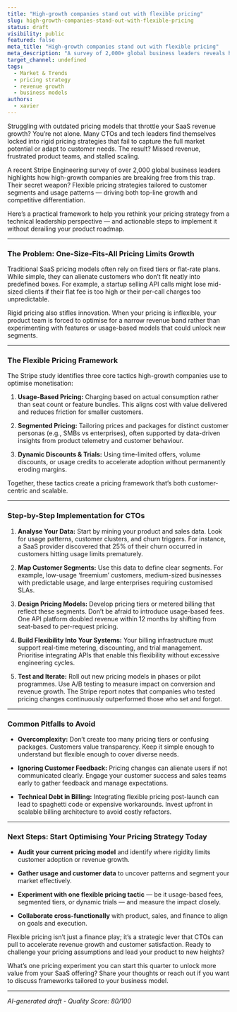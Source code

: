 ```yaml
---
title: "High-growth companies stand out with flexible pricing"
slug: high-growth-companies-stand-out-with-flexible-pricing
status: draft
visibility: public
featured: false
meta_title: "High-growth companies stand out with flexible pricing"
meta_description: "A survey of 2,000+ global business leaders reveals how the fastest-growing companies are approaching pricing differently to drive revenue."
target_channel: undefined
tags:
  - Market & Trends
  - pricing strategy
  - revenue growth
  - business models
authors:
  - xavier
---
```


Struggling with outdated pricing models that throttle your SaaS revenue growth? You’re not alone. Many CTOs and tech leaders find themselves locked into rigid pricing strategies that fail to capture the full market potential or adapt to customer needs. The result? Missed revenue, frustrated product teams, and stalled scaling.

A recent Stripe Engineering survey of over 2,000 global business leaders highlights how high-growth companies are breaking free from this trap. Their secret weapon? Flexible pricing strategies tailored to customer segments and usage patterns — driving both top-line growth and competitive differentiation.

Here’s a practical framework to help you rethink your pricing strategy from a technical leadership perspective — and actionable steps to implement it without derailing your product roadmap.

---

### The Problem: One-Size-Fits-All Pricing Limits Growth

Traditional SaaS pricing models often rely on fixed tiers or flat-rate plans. While simple, they can alienate customers who don’t fit neatly into predefined boxes. For example, a startup selling API calls might lose mid-sized clients if their flat fee is too high or their per-call charges too unpredictable.

Rigid pricing also stifles innovation. When your pricing is inflexible, your product team is forced to optimise for a narrow revenue band rather than experimenting with features or usage-based models that could unlock new segments.

---

### The Flexible Pricing Framework

The Stripe study identifies three core tactics high-growth companies use to optimise monetisation:

1. **Usage-Based Pricing:** Charging based on actual consumption rather than seat count or feature bundles. This aligns cost with value delivered and reduces friction for smaller customers.

2. **Segmented Pricing:** Tailoring prices and packages for distinct customer personas (e.g., SMBs vs enterprises), often supported by data-driven insights from product telemetry and customer behaviour.

3. **Dynamic Discounts & Trials:** Using time-limited offers, volume discounts, or usage credits to accelerate adoption without permanently eroding margins.

Together, these tactics create a pricing framework that’s both customer-centric and scalable.

---

### Step-by-Step Implementation for CTOs

1. **Analyse Your Data:** Start by mining your product and sales data. Look for usage patterns, customer clusters, and churn triggers. For instance, a SaaS provider discovered that 25% of their churn occurred in customers hitting usage limits prematurely.

2. **Map Customer Segments:** Use this data to define clear segments. For example, low-usage ‘freemium’ customers, medium-sized businesses with predictable usage, and large enterprises requiring customised SLAs.

3. **Design Pricing Models:** Develop pricing tiers or metered billing that reflect these segments. Don’t be afraid to introduce usage-based fees. One API platform doubled revenue within 12 months by shifting from seat-based to per-request pricing.

4. **Build Flexibility Into Your Systems:** Your billing infrastructure must support real-time metering, discounting, and trial management. Prioritise integrating APIs that enable this flexibility without excessive engineering cycles.

5. **Test and Iterate:** Roll out new pricing models in phases or pilot programmes. Use A/B testing to measure impact on conversion and revenue growth. The Stripe report notes that companies who tested pricing changes continuously outperformed those who set and forgot.

---

### Common Pitfalls to Avoid

- **Overcomplexity:** Don’t create too many pricing tiers or confusing packages. Customers value transparency. Keep it simple enough to understand but flexible enough to cover diverse needs.

- **Ignoring Customer Feedback:** Pricing changes can alienate users if not communicated clearly. Engage your customer success and sales teams early to gather feedback and manage expectations.

- **Technical Debt in Billing:** Integrating flexible pricing post-launch can lead to spaghetti code or expensive workarounds. Invest upfront in scalable billing architecture to avoid costly refactors.

---

### Next Steps: Start Optimising Your Pricing Strategy Today

- **Audit your current pricing model** and identify where rigidity limits customer adoption or revenue growth.

- **Gather usage and customer data** to uncover patterns and segment your market effectively.

- **Experiment with one flexible pricing tactic** — be it usage-based fees, segmented tiers, or dynamic trials — and measure the impact closely.

- **Collaborate cross-functionally** with product, sales, and finance to align on goals and execution.

Flexible pricing isn’t just a finance play; it’s a strategic lever that CTOs can pull to accelerate revenue growth and customer satisfaction. Ready to challenge your pricing assumptions and lead your product to new heights?

What’s one pricing experiment you can start this quarter to unlock more value from your SaaS offering? Share your thoughts or reach out if you want to discuss frameworks tailored to your business model.

---

*AI-generated draft - Quality Score: 80/100*